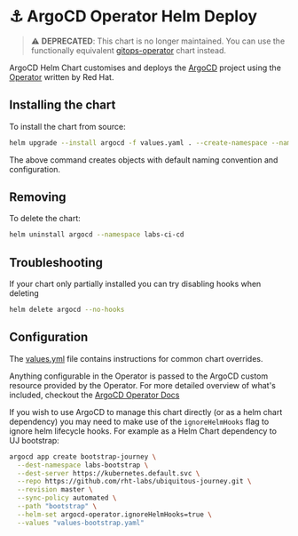 # ⚓️ ArgoCD Operator Helm Deploy

> :warning: **DEPRECATED**: This chart is no longer maintained. You can use the functionally equivalent [gitops-operator](https://github.com/demo-gitops/helm-charts/tree/master/charts/gitops-operator) chart instead.

ArgoCD Helm Chart customises and deploys the [ArgoCD](https://argoproj.github.io/argo-cd/getting_started/) project using the [Operator](https://argocd-operator.readthedocs.io/en/latest/) written by Red Hat.

## Installing the chart

To install the chart from source:
```bash
helm upgrade --install argocd -f values.yaml . --create-namespace --namespace labs-ci-cd
```

The above command creates objects with default naming convention and configuration.

## Removing

To delete the chart:
```bash
helm uninstall argocd --namespace labs-ci-cd
```

## Troubleshooting

If your chart only partially installed you can try disabling hooks when deleting
```bash
helm delete argocd --no-hooks
```

## Configuration

The [values.yml](values.yaml) file contains instructions for common chart overrides.

Anything configurable in the Operator is passed to the ArgoCD custom resource provided by the Operator. For more detailed overview of what's included, checkout the [ArgoCD Operator Docs](https://argocd-operator.readthedocs.io/en/latest/reference/argocd/)

If you wish to use ArgoCD to manage this chart directly (or as a helm chart dependency) you may need to make use of the `ignoreHelmHooks` flag to ignore helm lifecycle hooks. For example as a Helm Chart dependency to UJ bootstrap:
```bash
argocd app create bootstrap-journey \
  --dest-namespace labs-bootstrap \
  --dest-server https://kubernetes.default.svc \
  --repo https://github.com/rht-labs/ubiquitous-journey.git \
  --revision master \
  --sync-policy automated \
  --path "bootstrap" \
  --helm-set argocd-operator.ignoreHelmHooks=true \
  --values "values-bootstrap.yaml"
```
